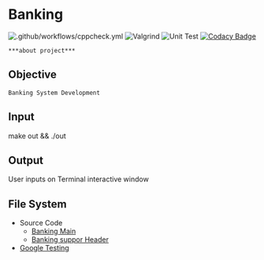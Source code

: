 # Banking
![.github/workflows/cppcheck.yml](https://github.com/99002500/CPP-BANKING-PROJECT/workflows/.github/workflows/cppcheck.yml/badge.svg)   ![Valgrind](https://github.com/99002500/CPP-BANKING-PROJECT/workflows/Valgrind/badge.svg)   ![Unit Test](https://github.com/99002500/CPP-BANKING-PROJECT/workflows/Unit%20Test/badge.svg)   [![Codacy Badge](https://app.codacy.com/project/badge/Grade/7f327cd8088047cd8499718fce053d29)](https://www.codacy.com/gh/99002500/CPP-BANKING-PROJECT/dashboard?utm_source=github.com&amp;utm_medium=referral&amp;utm_content=99002500/CPP-BANKING-PROJECT&amp;utm_campaign=Badge_Grade)

    ***about project***
## Objective 
    Banking System Development
## Input
make out && ./out
## Output
User inputs on Terminal interactive window 
## File System
* Source Code 
  * [Banking Main](banking.cc)
  * [Banking suppor Header](banking.h)
* [Google Testing](bankingtest.cc)